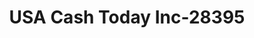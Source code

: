 ---
f_zip-code: 32127
f_state-code: FL
title: USA Cash Today Inc-28395
f_phone: 386-756-0510
f_city-only: Orange
f_address: 4066 S Ridgewood Ave Port Orange
f_location-unique-id: '28395'
slug: usa-cash-today-inc-28395
updated-on: '2024-05-30T13:46:58.046Z'
created-on: '2024-05-30T13:36:59.803Z'
published-on: '2024-05-30T13:54:32.469Z'
f_city-state: cms/city/orange-fl.md
f_company: cms/company/usa-cash-today-inc.md
f_state: cms/state/florida.md
layout: '[payday-loan].html'
tags: payday-loan
---